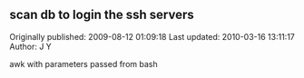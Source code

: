 ## scan db to login the ssh servers

Originally published: 2009-08-12 01:09:18
Last updated: 2010-03-16 13:11:17
Author: J Y

awk with parameters passed from bash